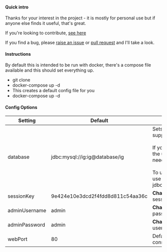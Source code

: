 #### Quick intro
Thanks for your interest in the project - it is mostly for personal use
but if anyone else finds it useful, that's great.

If you're looking to contribute, [see here](.github/CONTRIBUTING.md)

If you find a bug, please [raise an issue](https://github.com/greboid/ig/issues/new)
or [pull request](https://help.github.com/articles/creating-a-pull-request/) and I'll take a look.

#### Instructions
By default this is intended to be run with docker, there's a compose file
available and this should set everything up.

 - git clone
 - docker-compose up -d
 - This creates a default config file for you
 - docker-compose up -d

#### Config Options

Setting|Default|Description
---|---|---
database|jdbc:mysql://ig:ig@database/ig|Sets the JDBC url for the database, supports MySQL and SQLite<br><br>If you're not using docker, update the username and password as needed<br><br>To use SQLite, for dev for instance, use jdbc:sqlite:database/database.sqlite
sessionKey|9e424e10e3dcd2f4fdd8d811c54aa36c|**Change this**.  Value used to encrypt sessions.
adminUsername|admin|**Change this**.  Default admin password
adminPassword|admin|**Change this**.  Default admin username
webPort|80|Default port to listen on for web connections